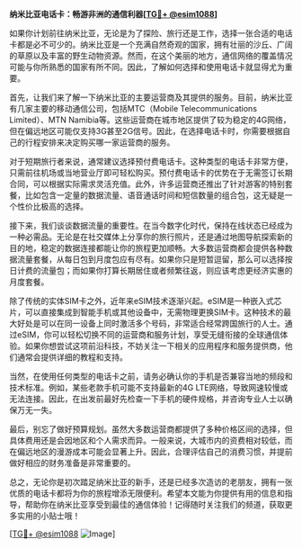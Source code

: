 **纳米比亚电话卡：畅游非洲的通信利器[[TG💪+ @esim1088](https://t.me/s/esim1088)]**

如果你计划前往纳米比亚，无论是为了探险、旅行还是工作，选择一张合适的电话卡都是必不可少的。纳米比亚是一个充满自然奇观的国家，拥有壮丽的沙丘、广阔的草原以及丰富的野生动物资源。然而，在这个美丽的地方，通信网络的覆盖情况可能与你所熟悉的国家有所不同。因此，了解如何选择和使用电话卡就显得尤为重要。

首先，让我们来了解一下纳米比亚的主要运营商及其提供的服务。目前，纳米比亚有几家主要的移动通信公司，包括MTC（Mobile Telecommunications Limited）、MTN Namibia等。这些运营商在城市地区提供了较为稳定的4G网络，但在偏远地区可能仅支持3G甚至2G信号。因此，在选择电话卡时，你需要根据自己的行程安排来决定购买哪一家运营商的服务。

对于短期旅行者来说，通常建议选择预付费电话卡。这种类型的电话卡非常方便，只需前往机场或当地营业厅即可轻松购买。预付费电话卡的优势在于无需签订长期合同，可以根据实际需求灵活充值。此外，许多运营商还推出了针对游客的特别套餐，比如包含一定量的数据流量、语音通话时间和短信数量的组合包，这无疑是一个性价比极高的选择。

接下来，我们谈谈数据流量的重要性。在当今数字化时代，保持在线状态已经成为一种必需品。无论是在社交媒体上分享你的旅行照片，还是通过地图导航探索新的目的地，稳定的数据连接都能让你的旅程更加顺畅。大多数运营商都会提供各种数据流量套餐，从每日包到月度包应有尽有。如果你只是短暂逗留，那么可以选择按日计费的流量包；而如果你打算长期居住或者频繁往返，则应该考虑更经济实惠的月度套餐。

除了传统的实体SIM卡之外，近年来eSIM技术逐渐兴起。eSIM是一种嵌入式芯片，可以直接集成到智能手机或其他设备中，无需物理更换SIM卡。这种技术的最大好处是可以在同一设备上同时激活多个号码，非常适合经常跨国旅行的人士。通过eSIM，你可以轻松切换不同的运营商和服务计划，享受无缝衔接的全球通信体验。如果你想尝试这项前沿科技，不妨关注一下相关的应用程序和服务提供商，他们通常会提供详细的教程和支持。

当然，在使用任何类型的电话卡之前，请务必确认你的手机是否兼容当地的频段和技术标准。例如，某些老款手机可能不支持最新的4G LTE网络，导致网速较慢或无法连接。因此，在出发前最好先检查一下手机的硬件规格，并咨询专业人士以确保万无一失。

最后，别忘了做好预算规划。虽然大多数运营商都提供了多种价格区间的选择，但具体费用还是会因地区和个人需求而异。一般来说，大城市内的资费相对较低，而在偏远地区的漫游成本可能会显著上升。因此，合理评估自己的消费习惯，并提前做好相应的财务准备是非常重要的。

总之，无论你是初次踏足纳米比亚的新手，还是已经多次造访的老朋友，拥有一张优质的电话卡都将为你的旅程增添无限便利。希望本文能为你提供有用的信息和指导，帮助你在纳米比亚享受到最佳的通信体验！记得随时关注我们的频道，获取更多实用的小贴士哦！

[[TG💪+ @esim1088](https://t.me/s/esim1088) ![Image](https://i.postimg.cc/4NQfJmqS/Snipaste-2025-05-13-00-14-12.png)]